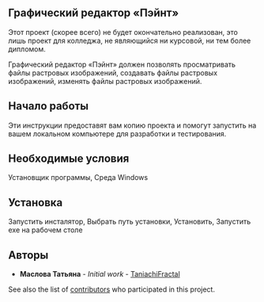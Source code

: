 ## Графический редактор «Пэйнт»
Этот проект (скорее всего) не будет окончательно реализован, это лишь проект для колледжа, не являющийся ни курсовой, ни тем более дипломом.

Графический редактор «Пэйнт» должен позволять просматривать файлы растровых изображений, создавать файлы растровых изображений, изменять файлы растровых изображений.

## Начало работы
Эти инструкции предоставят вам копию проекта и помогут запустить на вашем локальном компьютере для разработки и тестирования.

## Необходимые условия
Установщик программы,
Среда Windows 

## Установка
Запустить инсталятор,
Выбрать путь установки,
Установить,
Запустить exe на рабочем столе

## Авторы

* **Маслова Татьяна** - *Initial work* - [TaniachiFractal](https://github.com/TaniachiFractal)

See also the list of [contributors](https://github.com/TaniachiFractal/maslova_mdk0201_2023_paint/graphs/contributors) who participated in this project.
